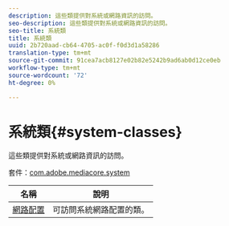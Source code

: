 ```yaml
---
description: 這些類提供對系統或網路資訊的訪問。
seo-description: 這些類提供對系統或網路資訊的訪問。
seo-title: 系統類
title: 系統類
uuid: 2b720aad-cb64-4705-ac0f-f0d3d1a58286
translation-type: tm+mt
source-git-commit: 91cea7acb8127e02b82e5242b9ad6ab0d12ce0eb
workflow-type: tm+mt
source-wordcount: '72'
ht-degree: 0%

---
```



# 系統類{#system-classes}

這些類提供對系統或網路資訊的訪問。

套件：[com.adobe.mediacore.system](https://help.adobe.com/en_US/primetime/api/psdk/asdoc-dhls_1.4/com/adobe/mediacore/system/package-detail.html)

| 名稱 | 說明 |
|---|---|
| [網路配置](https://help.adobe.com/en_US/primetime/api/psdk/asdoc-dhls_1.4/com/adobe/mediacore/system/NetworkConfiguration.html) | 可訪問系統網路配置的類。 |

